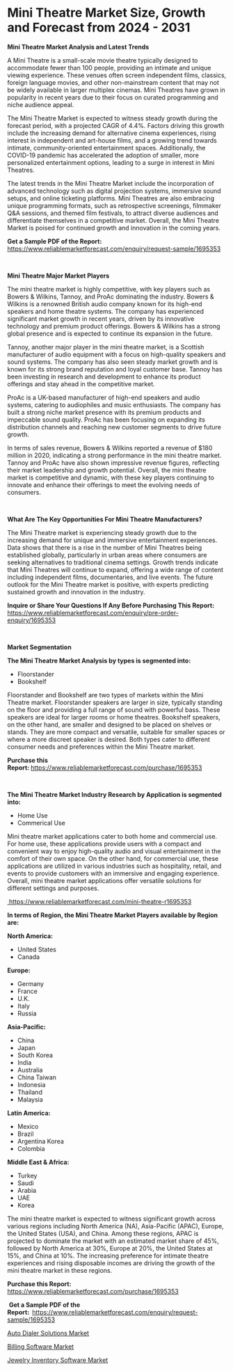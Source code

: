 <p><h1>Mini Theatre Market Size, Growth and Forecast from 2024 - 2031</h1></p><p><strong>Mini Theatre Market Analysis and Latest Trends</strong></p>
<p><p>A Mini Theatre is a small-scale movie theatre typically designed to accommodate fewer than 100 people, providing an intimate and unique viewing experience. These venues often screen independent films, classics, foreign language movies, and other non-mainstream content that may not be widely available in larger multiplex cinemas. Mini Theatres have grown in popularity in recent years due to their focus on curated programming and niche audience appeal.</p><p>The Mini Theatre Market is expected to witness steady growth during the forecast period, with a projected CAGR of 4.4%. Factors driving this growth include the increasing demand for alternative cinema experiences, rising interest in independent and art-house films, and a growing trend towards intimate, community-oriented entertainment spaces. Additionally, the COVID-19 pandemic has accelerated the adoption of smaller, more personalized entertainment options, leading to a surge in interest in Mini Theatres.</p><p>The latest trends in the Mini Theatre Market include the incorporation of advanced technology such as digital projection systems, immersive sound setups, and online ticketing platforms. Mini Theatres are also embracing unique programming formats, such as retrospective screenings, filmmaker Q&A sessions, and themed film festivals, to attract diverse audiences and differentiate themselves in a competitive market. Overall, the Mini Theatre Market is poised for continued growth and innovation in the coming years.</p></p>
<p><strong>Get a Sample PDF of the Report:&nbsp;</strong> <a href="https://www.reliablemarketforecast.com/enquiry/request-sample/1695353">https://www.reliablemarketforecast.com/enquiry/request-sample/1695353</a></p>
<p>&nbsp;</p>
<p><strong>Mini Theatre Major Market Players</strong></p>
<p><p>The mini theatre market is highly competitive, with key players such as Bowers & Wilkins, Tannoy, and ProAc dominating the industry. Bowers & Wilkins is a renowned British audio company known for its high-end speakers and home theatre systems. The company has experienced significant market growth in recent years, driven by its innovative technology and premium product offerings. Bowers & Wilkins has a strong global presence and is expected to continue its expansion in the future.</p><p>Tannoy, another major player in the mini theatre market, is a Scottish manufacturer of audio equipment with a focus on high-quality speakers and sound systems. The company has also seen steady market growth and is known for its strong brand reputation and loyal customer base. Tannoy has been investing in research and development to enhance its product offerings and stay ahead in the competitive market.</p><p>ProAc is a UK-based manufacturer of high-end speakers and audio systems, catering to audiophiles and music enthusiasts. The company has built a strong niche market presence with its premium products and impeccable sound quality. ProAc has been focusing on expanding its distribution channels and reaching new customer segments to drive future growth.</p><p>In terms of sales revenue, Bowers & Wilkins reported a revenue of $180 million in 2020, indicating a strong performance in the mini theatre market. Tannoy and ProAc have also shown impressive revenue figures, reflecting their market leadership and growth potential. Overall, the mini theatre market is competitive and dynamic, with these key players continuing to innovate and enhance their offerings to meet the evolving needs of consumers.</p></p>
<p>&nbsp;</p>
<p><strong>What Are The Key Opportunities For Mini Theatre Manufacturers?</strong></p>
<p><p>The Mini Theatre market is experiencing steady growth due to the increasing demand for unique and immersive entertainment experiences. Data shows that there is a rise in the number of Mini Theatres being established globally, particularly in urban areas where consumers are seeking alternatives to traditional cinema settings. Growth trends indicate that Mini Theatres will continue to expand, offering a wide range of content including independent films, documentaries, and live events. The future outlook for the Mini Theatre market is positive, with experts predicting sustained growth and innovation in the industry.</p></p>
<p><strong>Inquire or Share Your Questions If Any Before Purchasing This Report:</strong> <a href="https://www.reliablemarketforecast.com/enquiry/pre-order-enquiry/1695353">https://www.reliablemarketforecast.com/enquiry/pre-order-enquiry/1695353</a></p>
<p>&nbsp;</p>
<p><strong>Market Segmentation</strong></p>
<p><strong>The Mini Theatre Market Analysis by types is segmented into:</strong></p>
<p><ul><li>Floorstander</li><li>Bookshelf</li></ul></p>
<p><p>Floorstander and Bookshelf are two types of markets within the Mini Theatre market. Floorstander speakers are larger in size, typically standing on the floor and providing a full range of sound with powerful bass. These speakers are ideal for larger rooms or home theatres. Bookshelf speakers, on the other hand, are smaller and designed to be placed on shelves or stands. They are more compact and versatile, suitable for smaller spaces or where a more discreet speaker is desired. Both types cater to different consumer needs and preferences within the Mini Theatre market.</p></p>
<p><strong>Purchase this Report:&nbsp;</strong><a href="https://www.reliablemarketforecast.com/purchase/1695353">https://www.reliablemarketforecast.com/purchase/1695353</a></p>
<p>&nbsp;</p>
<p><strong>The Mini Theatre Market Industry Research by Application is segmented into:</strong></p>
<p><ul><li>Home Use</li><li>Commerical Use</li></ul></p>
<p><p>Mini theatre market applications cater to both home and commercial use. For home use, these applications provide users with a compact and convenient way to enjoy high-quality audio and visual entertainment in the comfort of their own space. On the other hand, for commercial use, these applications are utilized in various industries such as hospitality, retail, and events to provide customers with an immersive and engaging experience. Overall, mini theatre market applications offer versatile solutions for different settings and purposes.</p></p>
<p><a href="https://www.reliablemarketforecast.com/mini-theatre-r1695353">&nbsp;https://www.reliablemarketforecast.com/mini-theatre-r1695353</a></p>
<p><strong>In terms of Region, the Mini Theatre Market Players available by Region are:</strong></p>
<p>
    <p> <strong> North America: </strong>
        <ul>
            <li>United States</li>
            <li>Canada</li>
        </ul>
        </p> 
    <p> <strong> Europe: </strong>
        <ul>
            <li>Germany</li>
            <li>France</li>
            <li>U.K.</li>
            <li>Italy</li>
            <li>Russia</li>
        </ul>
        </p> 
    <p> <strong> Asia-Pacific: </strong>
        <ul>
            <li>China</li>
            <li>Japan</li>
            <li>South Korea</li>
            <li>India</li>
            <li>Australia</li>
            <li>China Taiwan</li>
            <li>Indonesia</li>
            <li>Thailand</li>
            <li>Malaysia</li>
        </ul>
        </p> 
    <p> <strong> Latin America: </strong>
        <ul>
            <li>Mexico</li>
            <li>Brazil</li>
            <li>Argentina Korea</li>
            <li>Colombia</li>
        </ul>
        </p> 
    <p> <strong> Middle East & Africa: </strong>
        <ul>
            <li>Turkey</li>
            <li>Saudi</li>
            <li>Arabia</li>
            <li>UAE</li>
            <li>Korea</li>
        </ul>
    </p>
    </p>
<p><p>The mini theatre market is expected to witness significant growth across various regions including North America (NA), Asia-Pacific (APAC), Europe, the United States (USA), and China. Among these regions, APAC is projected to dominate the market with an estimated market share of 45%, followed by North America at 30%, Europe at 20%, the United States at 15%, and China at 10%. The increasing preference for intimate theatre experiences and rising disposable incomes are driving the growth of the mini theatre market in these regions.</p></p>
<p><strong>Purchase this Report: </strong><a href="https://www.reliablemarketforecast.com/purchase/1695353">https://www.reliablemarketforecast.com/purchase/1695353</a></p>
<p>&nbsp;<strong>Get a Sample PDF of the Report:&nbsp;&nbsp;</strong><a href="https://www.reliablemarketforecast.com/enquiry/request-sample/1695353">https://www.reliablemarketforecast.com/enquiry/request-sample/1695353</a></p>
<p><strong></strong></p>
<p><p><a href="https://www.linkedin.com/pulse/global-auto-dialer-solutions-market-product-type-application-ser8e">Auto Dialer Solutions Market</a></p><p><a href="https://www.linkedin.com/pulse/analyzing-billing-software-market-dynamics-growth-drivers-forecasted-hqgef">Billing Software Market</a></p><p><a href="https://www.linkedin.com/pulse/in-depth-analysis-global-jewelry-inventory-software-market-scope-czwaf">Jewelry Inventory Software Market</a></p></p>